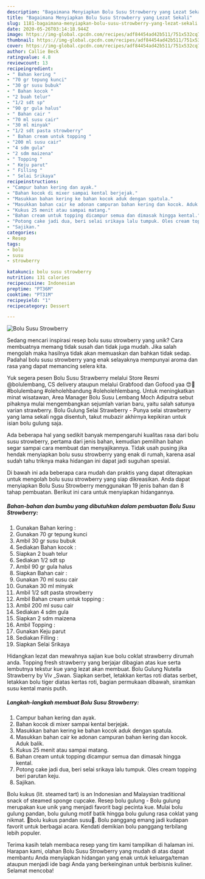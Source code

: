 ```yaml
---
description: "Bagaimana Menyiapkan Bolu Susu Strowberry yang Lezat Sekali"
title: "Bagaimana Menyiapkan Bolu Susu Strowberry yang Lezat Sekali"
slug: 1181-bagaimana-menyiapkan-bolu-susu-strowberry-yang-lezat-sekali
date: 2020-05-26T03:14:18.944Z
image: https://img-global.cpcdn.com/recipes/adf84454ad42b511/751x532cq70/bolu-susu-strowberry-foto-resep-utama.jpg
thumbnail: https://img-global.cpcdn.com/recipes/adf84454ad42b511/751x532cq70/bolu-susu-strowberry-foto-resep-utama.jpg
cover: https://img-global.cpcdn.com/recipes/adf84454ad42b511/751x532cq70/bolu-susu-strowberry-foto-resep-utama.jpg
author: Callie Beck
ratingvalue: 4.8
reviewcount: 13
recipeingredient:
- " Bahan kering "
- "70 gr tepung kunci"
- "30 gr susu bubuk"
- " Bahan kocok "
- "2 buah telur"
- "1/2 sdt sp"
- "90 gr gula halus"
- " Bahan cair "
- "70 ml susu cair"
- "30 ml minyak"
- "1/2 sdt pasta strowberry"
- " Bahan cream untuk topping "
- "200 ml susu cair"
- "4 sdm gula"
- "2 sdm maizena"
- " Topping "
- " Keju parut"
- " Filling "
- " Selai Srikaya"
recipeinstructions:
- "Campur bahan kering dan ayak."
- "Bahan kocok di mixer sampai kental berjejak."
- "Masukkan bahan kering ke bahan kocok aduk dengan spatula."
- "Masukkan bahan cair ke adonan campuran bahan kering dan kocok. Aduk balik."
- "Kukus 25 menit atau sampai matang."
- "Bahan cream untuk topping dicampur semua dan dimasak hingga kental."
- "Potong cake jadi dua, beri selai srikaya lalu tumpuk. Oles cream topping beri parutan keju."
- "Sajikan."
categories:
- Resep
tags:
- bolu
- susu
- strowberry

katakunci: bolu susu strowberry 
nutrition: 131 calories
recipecuisine: Indonesian
preptime: "PT36M"
cooktime: "PT31M"
recipeyield: "1"
recipecategory: Dessert

---
```



![Bolu Susu Strowberry](https://img-global.cpcdn.com/recipes/adf84454ad42b511/751x532cq70/bolu-susu-strowberry-foto-resep-utama.jpg)

Sedang mencari inspirasi resep bolu susu strowberry yang unik? Cara membuatnya memang tidak susah dan tidak juga mudah. Jika salah mengolah maka hasilnya tidak akan memuaskan dan bahkan tidak sedap. Padahal bolu susu strowberry yang enak selayaknya mempunyai aroma dan rasa yang dapat memancing selera kita.

Yuk segera pesen Bolu Susu Strawberry melalui Store Resmi @bolulembang, CS delivery ataupun melalui Grabfood dan Gofood yaa 😍🍓⁣ ⁣ #bolulembang #oleholehbandung #oleholehlembang. Untuk meningkatkan minat wisatawan, Area Manager Bolu Susu Lembang Moch Adiputra sebut pihaknya mulai mengembangkan sejumlah varian baru, yaitu salah satunya varian strawberry. Bolu Gulung Selai Strawberry - Punya selai strawberry yang lama sekali ngga disentuh, takut mubazir akhirnya kepikiran untuk isian bolu gulung saja.

Ada beberapa hal yang sedikit banyak mempengaruhi kualitas rasa dari bolu susu strowberry, pertama dari jenis bahan, kemudian pemilihan bahan segar sampai cara membuat dan menyajikannya. Tidak usah pusing jika hendak menyiapkan bolu susu strowberry yang enak di rumah, karena asal sudah tahu triknya maka hidangan ini dapat jadi suguhan spesial.


Di bawah ini ada beberapa cara mudah dan praktis yang dapat diterapkan untuk mengolah bolu susu strowberry yang siap dikreasikan. Anda dapat menyiapkan Bolu Susu Strowberry menggunakan 19 jenis bahan dan 8 tahap pembuatan. Berikut ini cara untuk menyiapkan hidangannya.

<!--inarticleads1-->

##### Bahan-bahan dan bumbu yang dibutuhkan dalam pembuatan Bolu Susu Strowberry:

1. Gunakan  Bahan kering :
1. Gunakan 70 gr tepung kunci
1. Ambil 30 gr susu bubuk
1. Sediakan  Bahan kocok :
1. Siapkan 2 buah telur
1. Sediakan 1/2 sdt sp
1. Ambil 90 gr gula halus
1. Siapkan  Bahan cair :
1. Gunakan 70 ml susu cair
1. Gunakan 30 ml minyak
1. Ambil 1/2 sdt pasta strowberry
1. Ambil  Bahan cream untuk topping :
1. Ambil 200 ml susu cair
1. Sediakan 4 sdm gula
1. Siapkan 2 sdm maizena
1. Ambil  Topping :
1. Gunakan  Keju parut
1. Sediakan  Filling :
1. Siapkan  Selai Srikaya


Hidangkan lezat dan mewahnya sajian kue bolu coklat strawberry dirumah anda. Topping fresh strawberry yang berjajar dibagian atas kue serta lembutnya tekstur kue yang lezat akan membuat. Bolu Gulung Nutella Strawberry by Viv _Swan. Siapkan serbet, letakkan kertas roti diatas serbet, letakkan bolu tiger diatas kertas roti, bagian permukaan dibawah, siramkan susu kental manis putih. 

<!--inarticleads2-->

##### Langkah-langkah membuat Bolu Susu Strowberry:

1. Campur bahan kering dan ayak.
1. Bahan kocok di mixer sampai kental berjejak.
1. Masukkan bahan kering ke bahan kocok aduk dengan spatula.
1. Masukkan bahan cair ke adonan campuran bahan kering dan kocok. Aduk balik.
1. Kukus 25 menit atau sampai matang.
1. Bahan cream untuk topping dicampur semua dan dimasak hingga kental.
1. Potong cake jadi dua, beri selai srikaya lalu tumpuk. Oles cream topping beri parutan keju.
1. Sajikan.


Bolu kukus (lit. steamed tart) is an Indonesian and Malaysian traditional snack of steamed sponge cupcake. Resep bolu gulung - Bolu gulung merupakan kue unik yang menjadi favorit bagi pecinta kue. Mulai bolu gulung pandan, bolu gulung motif batik hingga bolu gulung rasa coklat yang nikmat. 🍰bolu kukus pandan susu🍰. Bolu panggang emang jadi kudapan favorit untuk berbagai acara. Kendati demikian bolu panggang terbilang lebih populer. 

Terima kasih telah membaca resep yang tim kami tampilkan di halaman ini. Harapan kami, olahan Bolu Susu Strowberry yang mudah di atas dapat membantu Anda menyiapkan hidangan yang enak untuk keluarga/teman ataupun menjadi ide bagi Anda yang berkeinginan untuk berbisnis kuliner. Selamat mencoba!

